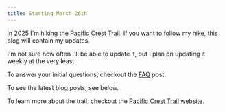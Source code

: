 ```yaml
---
title: Starting March 26th
---
```


In 2025 I'm hiking the <a target="_" href="https://en.wikipedia.org/wiki/Pacific_Crest_Trail">Pacific Crest Trail</a>. If you want to follow my hike, this blog will contain my updates.

I'm not sure how often I'll be able to update it, but I plan on updating it weekly at the very least.

To answer your initial questions, checkout the <a href='/faq'>FAQ</a> post.

To see the latest blog posts, see below.

To learn more about the trail, checkout the <a target="_" href='https://www.pcta.org/'>Pacific Crest Trail website</a>.

